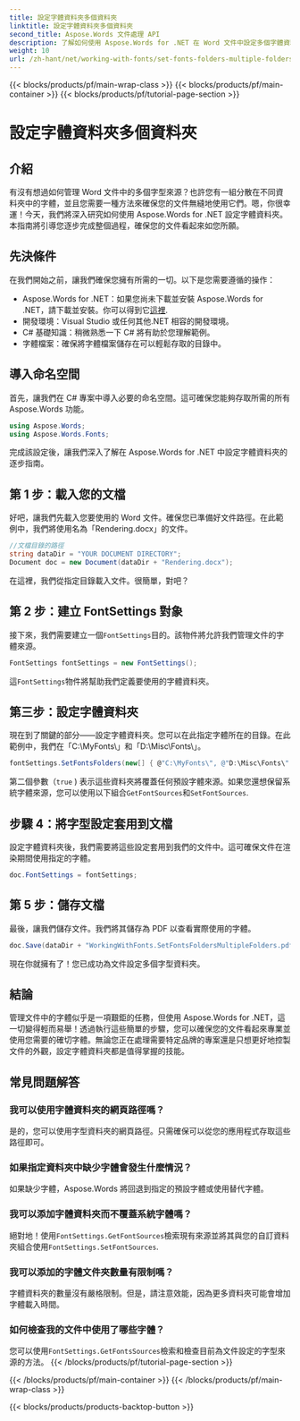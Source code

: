```yaml
---
title: 設定字體資料夾多個資料夾
linktitle: 設定字體資料夾多個資料夾
second_title: Aspose.Words 文件處理 API
description: 了解如何使用 Aspose.Words for .NET 在 Word 文件中設定多個字體資料夾。本逐步指南可確保您的文件使用您所需的確切字體。
weight: 10
url: /zh-hant/net/working-with-fonts/set-fonts-folders-multiple-folders/
---
```


{{< blocks/products/pf/main-wrap-class >}}
{{< blocks/products/pf/main-container >}}
{{< blocks/products/pf/tutorial-page-section >}}

# 設定字體資料夾多個資料夾

## 介紹

有沒有想過如何管理 Word 文件中的多個字型來源？也許您有一組分散在不同資料夾中的字體，並且您需要一種方法來確保您的文件無縫地使用它們。嗯，你很幸運！今天，我們將深入研究如何使用 Aspose.Words for .NET 設定字體資料夾。本指南將引導您逐步完成整個過程，確保您的文件看起來如您所願。

## 先決條件

在我們開始之前，讓我們確保您擁有所需的一切。以下是您需要遵循的操作：

-  Aspose.Words for .NET：如果您尚未下載並安裝 Aspose.Words for .NET，請下載並安裝。你可以得到它[這裡](https://releases.aspose.com/words/net/).
- 開發環境：Visual Studio 或任何其他.NET 相容的開發環境。
- C# 基礎知識：稍微熟悉一下 C# 將有助於您理解範例。
- 字體檔案：確保將字體檔案儲存在可以輕鬆存取的目錄中。

## 導入命名空間

首先，讓我們在 C# 專案中導入必要的命名空間。這可確保您能夠存取所需的所有 Aspose.Words 功能。

```csharp
using Aspose.Words;
using Aspose.Words.Fonts;
```

完成該設定後，讓我們深入了解在 Aspose.Words for .NET 中設定字體資料夾的逐步指南。

## 第 1 步：載入您的文檔

好吧，讓我們先載入您要使用的 Word 文件。確保您已準備好文件路徑。在此範例中，我們將使用名為「Rendering.docx」的文件。

```csharp
//文檔目錄的路徑
string dataDir = "YOUR DOCUMENT DIRECTORY";
Document doc = new Document(dataDir + "Rendering.docx");
```

在這裡，我們從指定目錄載入文件。很簡單，對吧？

## 第 2 步：建立 FontSettings 對象

接下來，我們需要建立一個`FontSettings`目的。該物件將允許我們管理文件的字體來源。

```csharp
FontSettings fontSettings = new FontSettings();
```

這`FontSettings`物件將幫助我們定義要使用的字體資料夾。

## 第三步：設定字體資料夾

現在到了關鍵的部分——設定字體資料夾。您可以在此指定字體所在的目錄。在此範例中，我們在「C:\MyFonts\」和「D:\Misc\Fonts\」。

```csharp
fontSettings.SetFontsFolders(new[] { @"C:\MyFonts\", @"D:\Misc\Fonts\" }, true);
```

第二個參數（`true` ) 表示這些資料夾將覆蓋任何預設字體來源。如果您還想保留系統字體來源，您可以使用以下組合`GetFontSources`和`SetFontSources`.

## 步驟 4：將字型設定套用到文檔

設定字體資料夾後，我們需要將這些設定套用到我們的文件中。這可確保文件在渲染期間使用指定的字體。

```csharp
doc.FontSettings = fontSettings;
```

## 第 5 步：儲存文檔

最後，讓我們儲存文件。我們將其儲存為 PDF 以查看實際使用的字體。

```csharp
doc.Save(dataDir + "WorkingWithFonts.SetFontsFoldersMultipleFolders.pdf");
```

現在你就擁有了！您已成功為文件設定多個字型資料夾。

## 結論

管理文件中的字體似乎是一項艱鉅的任務，但使用 Aspose.Words for .NET，這一切變得輕而易舉！透過執行這些簡單的步驟，您可以確保您的文件看起來專業並使用您需要的確切字體。無論您正在處理需要特定品牌的專案還是只想更好地控製文件的外觀，設定字體資料夾都是值得掌握的技能。

## 常見問題解答

### 我可以使用字體資料夾的網頁路徑嗎？
是的，您可以使用字型資料夾的網頁路徑。只需確保可以從您的應用程式存取這些路徑即可。

### 如果指定資料夾中缺少字體會發生什麼情況？
如果缺少字體，Aspose.Words 將回退到指定的預設字體或使用替代字體。

### 我可以添加字體資料夾而不覆蓋系統字體嗎？
絕對地！使用`FontSettings.GetFontSources`檢索現有來源並將其與您的自訂資料夾組合使用`FontSettings.SetFontSources`.

### 我可以添加的字體文件夾數量有限制嗎？
字體資料夾的數量沒有嚴格限制。但是，請注意效能，因為更多資料夾可能會增加字體載入時間。

### 如何檢查我的文件中使用了哪些字體？
您可以使用`FontSettings.GetFontsSources`檢索和檢查目前為文件設定的字型來源的方法。
{{< /blocks/products/pf/tutorial-page-section >}}

{{< /blocks/products/pf/main-container >}}
{{< /blocks/products/pf/main-wrap-class >}}

{{< blocks/products/products-backtop-button >}}
